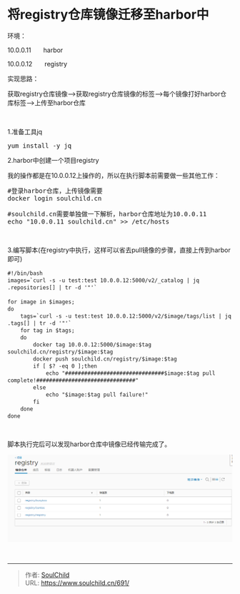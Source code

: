 # 将registry仓库镜像迁移至harbor中

<!--more-->
环境：

10.0.0.11       harbor

10.0.0.12       registry

实现思路：

获取registry仓库镜像--&gt;获取registry仓库镜像的标签--&gt;每个镜像打好harbor仓库标签--&gt;上传至harbor仓库

&nbsp;

1.准备工具jq
<pre>yum install -y jq</pre>
2.harbor中创建一个项目registry

我的操作都是在10.0.0.12上操作的，所以在执行脚本前需要做一些其他工作：
<pre>#登录harbor仓库，上传镜像需要
docker login soulchild.cn

#soulchild.cn需要单独做一下解析，harbor仓库地址为10.0.0.11
echo "10.0.0.11 soulchild.cn" &gt;&gt; /etc/hosts</pre>
&nbsp;

3.编写脚本(在registry中执行，这样可以省去pull镜像的步骤，直接上传到harbor即可)
<pre class="line-numbers" data-start="1"><code class="language-bash">#!/bin/bash
images=`curl -s -u test:test 10.0.0.12:5000/v2/_catalog | jq .repositories[] | tr -d '"'`

for image in $images;
do
    tags=`curl -s -u test:test 10.0.0.12:5000/v2/$image/tags/list | jq .tags[] | tr -d '"'`
    for tag in $tags;
    do
        docker tag 10.0.0.12:5000/$image:$tag soulchild.cn/registry/$image:$tag
        docker push soulchild.cn/registry/$image:$tag
        if [ $? -eq 0 ];then
            echo "###############################$image:$tag pull complete!###############################"
        else
            echo "$image:$tag pull failure!"
        fi
    done
done</code></pre>
&nbsp;

脚本执行完后可以发现harbor仓库中镜像已经传输完成了。

<img src="images/de6b5916d56bb5088582ea20e8e6a8ca.png" />

&nbsp;


---

> 作者: [SoulChild](https://www.soulchild.cn)  
> URL: https://www.soulchild.cn/691/  

